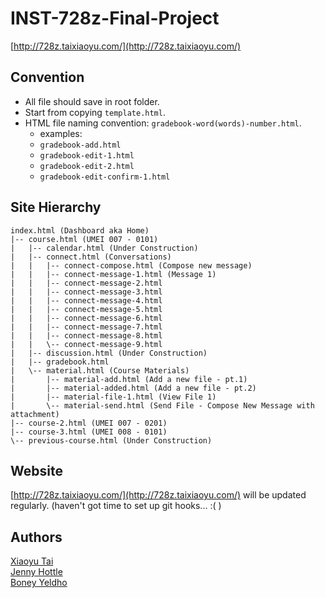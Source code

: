 # INST-728z-Final-Project
[http://728z.taixiaoyu.com/](http://728z.taixiaoyu.com/)

## Convention

- All file should save in root folder.
- Start from copying `template.html`.
- HTML file naming convention: `gradebook-word(words)-number.html`.
    - examples:
    - `gradebook-add.html`
    - `gradebook-edit-1.html`
    - `gradebook-edit-2.html`
    - `gradebook-edit-confirm-1.html`


## Site Hierarchy

```
index.html (Dashboard aka Home)
|-- course.html (UMEI 007 - 0101)
|   |-- calendar.html (Under Construction)
|   |-- connect.html (Conversations)
|   |   |-- connect-compose.html (Compose new message)
|   |   |-- connect-message-1.html (Message 1)
|   |   |-- connect-message-2.html
|   |   |-- connect-message-3.html
|   |   |-- connect-message-4.html
|   |   |-- connect-message-5.html
|   |   |-- connect-message-6.html
|   |   |-- connect-message-7.html
|   |   |-- connect-message-8.html
|   |   \-- connect-message-9.html
|   |-- discussion.html (Under Construction)
|   |-- gradebook.html
|   \-- material.html (Course Materials)
|       |-- material-add.html (Add a new file - pt.1)
|       |-- material-added.html (Add a new file - pt.2)
|       |-- material-file-1.html (View File 1)
|       \-- material-send.html (Send File - Compose New Message with attachment)
|-- course-2.html (UMEI 007 - 0201)
|-- course-3.html (UMEI 008 - 0101)
\-- previous-course.html (Under Construction)
```


## Website

[http://728z.taixiaoyu.com/](http://728z.taixiaoyu.com/) will be updated regularly. (haven't got time to set up git hooks... :( )


## Authors

<a href="http://taixiaoyu.com/" target="_blank">Xiaoyu Tai</a> <br>
<a href="https://jennyhottle.com/" target="_blank">Jenny Hottle</a> <br>
<a href="http://www.boneyeldho.com/" target="_blank">Boney Yeldho</a>

